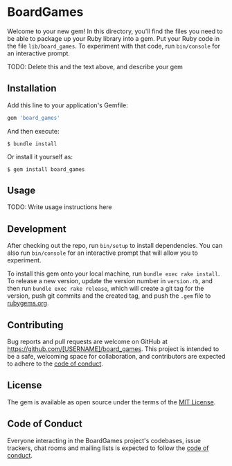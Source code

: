 # BoardGames

Welcome to your new gem! In this directory, you'll find the files you need to be able to package up your Ruby library into a gem. Put your Ruby code in the file `lib/board_games`. To experiment with that code, run `bin/console` for an interactive prompt.

TODO: Delete this and the text above, and describe your gem

## Installation

Add this line to your application's Gemfile:

```ruby
gem 'board_games'
```

And then execute:

    $ bundle install

Or install it yourself as:

    $ gem install board_games

## Usage

TODO: Write usage instructions here

## Development

After checking out the repo, run `bin/setup` to install dependencies. You can also run `bin/console` for an interactive prompt that will allow you to experiment.

To install this gem onto your local machine, run `bundle exec rake install`. To release a new version, update the version number in `version.rb`, and then run `bundle exec rake release`, which will create a git tag for the version, push git commits and the created tag, and push the `.gem` file to [rubygems.org](https://rubygems.org).

## Contributing

Bug reports and pull requests are welcome on GitHub at https://github.com/[USERNAME]/board_games. This project is intended to be a safe, welcoming space for collaboration, and contributors are expected to adhere to the [code of conduct](https://github.com/[USERNAME]/board_games/blob/master/CODE_OF_CONDUCT.md).

## License

The gem is available as open source under the terms of the [MIT License](https://opensource.org/licenses/MIT).

## Code of Conduct

Everyone interacting in the BoardGames project's codebases, issue trackers, chat rooms and mailing lists is expected to follow the [code of conduct](https://github.com/[USERNAME]/board_games/blob/master/CODE_OF_CONDUCT.md).
